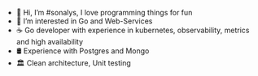 
- 👋 Hi, I’m #sonalys, I love programming things for fun
- 👀 I’m interested in Go and Web-Services
- ☕ Go developer with experience in kubernetes, observability, metrics and high availability
- 🛢 Experience with Postgres and Mongo
- 🏛️ Clean architecture, Unit testing
